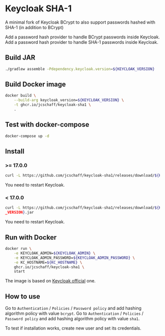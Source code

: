# Keycloak SHA-1

A minimal fork of Keycloak BCrypt to also support passwords hashed with SHA-1 (in addition to BCrypt)

Add a password hash provider to handle BCrypt passwords inside Keycloak.
Add a password hash provider to handle SHA-1 passwords inside Keycloak.

## Build JAR

```bash
./gradlew assemble -Pdependency.keycloak.version=${KEYCLOAK_VERSION}
```

## Build Docker image

```bash
docker build \
    --build-arg keycloak_version=${KEYCLOAK_VERSION} \
    -t ghcr.io/jcschaff/keycloak-sha1 \
    .
```

## Test with docker-compose

```bash
docker-compose up -d
```

## Install

### >= 17.0.0

```bash
curl -L https://github.com/jcschaff/keycloak-sha1/releases/download/${KEYCLOAK_SHA1_VERSION}/keycloak-sha1-${KEYCLOAK_SHA1_VERSION}.jar > ${KEYCLOAK_HOME}/providers/keycloak-sha1-${KEYCLOAK_SHA1_VERSION}.jar
```
You need to restart Keycloak.

### < 17.0.0

```bash
curl -L https://github.com/jcschaff/keycloak-sha1/releases/download/${KEYCLOAK_SHA1_VERSION}/keycloak-sha1-${KEYCLOAK_SHA1_VERSION}.jar > ${KEYCLOAK_HOME}/standalone/deployments/keycloak-sha1-${KEYCLOAK_SHA1
_VERSION}.jar
```
You need to restart Keycloak.

## Run with Docker

```bash
docker run \
    -e KEYCLOAK_ADMIN=${KEYCLOAK_ADMIN} \
    -e KEYCLOAK_ADMIN_PASSWORD=${KEYCLOAK_ADMIN_PASSWORD} \
    -e KC_HOSTNAME=${KC_HOSTNAME} \
    ghcr.io/jcschaff/keycloak-sha1 \
    start
```

The image is based on [Keycloak official](https://quay.io/repository/keycloak/keycloak) one.

## How to use
Go to `Authentication` / `Policies` / `Password policy` and add hashing algorithm policy with value `bcrypt`.
Go to `Authentication` / `Policies` / `Password policy` and add hashing algorithm policy with value `sha1`.

To test if installation works, create new user and set its credentials.
